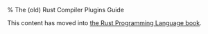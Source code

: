 % The (old) Rust Compiler Plugins Guide

This content has moved into
[the Rust Programming Language book](book/plugins.html).
